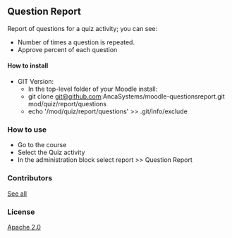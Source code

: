 ## Question Report
Report of questions for a quiz activity; you can see:
- Number of times a question is repeated.
- Approve percent of each question

#### How to install
- GIT Version:
  - In the top-level folder of your Moodle install:
   -  git clone git@github.com:AncaSystems/moodle-questionsreport.git mod/quiz/report/questions
   - echo '/mod/quiz/report/questions' >> .git/info/exclude

### How to use
- Go to the course
- Select the Quiz activity
- In the administration block select report >> Question Report


### Contributors
[See all](https://github.com/AncaSystems/moodle-questionsreport/graphs/contributors)

### License
[Apache 2.0](https://github.com/AncaSystems/moodle-questionsreport/blob/master/LICENSE)
